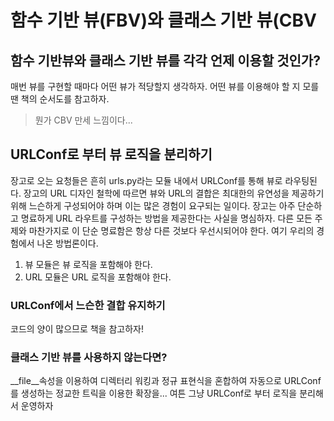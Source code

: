 # 함수 기반 뷰(FBV)와 클래스 기반 뷰(CBV
## 함수 기반뷰와 클래스 기반 뷰를 각각 언제 이용할 것인가?
매번 뷰를 구현할 때마다 어떤 뷰가 적당할지 생각하자. 어떤 뷰를 이용해야 할 지 모를땐 책의 순서도를 참고하자.
> 뭔가 CBV 만세 느낌이다...

## URLConf로 부터 뷰 로직을 분리하기
장고로 오는 요청들은 흔히 urls.py라는 모듈 내에서 URLConf를 통해 뷰로 라우팅된다. 장고의 URL 디자인 철학에 따르면 뷰와 URL의 결합은 최대한의 유연성을 제공하기 위해 느슨하게 구성되어야 하며 이는 많은 경험이 요구되는 일이다.
장고는 아주 단순하고 명료하게  URL 라우트를 구성하는 방법을 제공한다는 사실을 명심하자. 다른 모든 주제와 마찬가지로 이 단순 명료함은 항상 다른 것보다 우선시되어야 한다. 여기 우리의 경험에서 나온 방법론이다.
1. 뷰 모듈은 뷰 로직을 포함해야 한다.
2. URL 모듈은 URL 로직을 포함해야 한다.

### URLConf에서 느슨한 결합 유지하기
코드의 양이 많으므로 책을 참고하자!

### 클래스 기반 뷰를 사용하지 않는다면?
__file__속성을 이용하여 디렉터리 워킹과 정규 표현식을 혼합하여 자동으로 URLConf를 생성하는 정교한 트릭을 이용한 확장을...
여튼 그냥 URLConf로 부터 로직을 분리해서 운영하자
